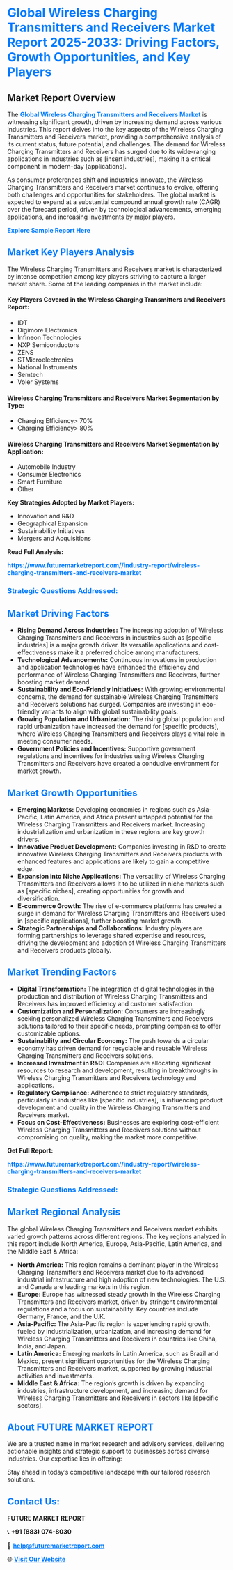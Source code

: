 <h1 style="color: #007BFF;">Global Wireless Charging Transmitters and Receivers Market Report 2025-2033: Driving Factors, Growth Opportunities, and Key Players</h1>

<section id="overview">
<h2>Market Report Overview</h2>
<p>The <a href="https://www.futuremarketreport.com//industry-report/wireless-charging-transmitters-and-receivers-market" style="color: #007BFF; text-decoration: none;"><strong>Global Wireless Charging Transmitters and Receivers Market</strong></a> is witnessing significant growth, driven by increasing demand across various industries. This report delves into the key aspects of the Wireless Charging Transmitters and Receivers market, providing a comprehensive analysis of its current status, future potential, and challenges. The demand for Wireless Charging Transmitters and Receivers has surged due to its wide-ranging applications in industries such as [insert industries], making it a critical component in modern-day [applications].</p>
<p>As consumer preferences shift and industries innovate, the Wireless Charging Transmitters and Receivers market continues to evolve, offering both challenges and opportunities for stakeholders. The global market is expected to expand at a substantial compound annual growth rate (CAGR) over the forecast period, driven by technological advancements, emerging applications, and increasing investments by major players.</p>
</section>

<section id="overview">
<p><a href="https://www.futuremarketreport.com//request-sample/reportId=75139" style="color: #007BFF; text-decoration: none;"><strong>Explore Sample Report Here</strong></a></p>
</section>

<section id="key-players">
<h2 style="color: #007BFF;">Market Key Players Analysis</h2>
<p>The Wireless Charging Transmitters and Receivers market is characterized by intense competition among key players striving to capture a larger market share. Some of the leading companies in the market include:</p>
<h4>Key Players Covered in the Wireless Charging Transmitters and Receivers Report:</h4>
<ul><li>IDT</li><li>Digimore Electronics</li><li>Infineon Technologies</li><li>NXP Semiconductors</li><li>ZENS</li><li>STMicroelectronics</li><li>National Instruments</li><li>Semtech</li><li>Voler Systems</li></ul>
<h4>Wireless Charging Transmitters and Receivers Market Segmentation by Type:</h4>
<ul><li>Charging Efficiency&gt; 70%</li><li>Charging Efficiency&gt; 80%</li></ul>

<h4>Wireless Charging Transmitters and Receivers Market Segmentation by Application:</h4>
<ul><li>Automobile Industry</li><li>Consumer Electronics</li><li>Smart Furniture</li><li>Other</li></ul>
<p><strong>Key Strategies Adopted by Market Players:</strong></p>
<ul>
<li>Innovation and R&D</li>
<li>Geographical Expansion</li>
<li>Sustainability Initiatives</li>
<li>Mergers and Acquisitions</li>
</ul>
</section>

<section>
<p><strong>Read Full Analysis: </strong></p><a href="https://www.futuremarketreport.com//industry-report/wireless-charging-transmitters-and-receivers-market" style="color: #007BFF; text-decoration: none;"><strong>https://www.futuremarketreport.com//industry-report/wireless-charging-transmitters-and-receivers-market</strong></a>
<h3 style="color: #007BFF;">Strategic Questions Addressed:</h3>
</section>

<section id="driving-factors">
<h2 style="color: #007BFF;">Market Driving Factors</h2>
<ul>
<li><strong>Rising Demand Across Industries:</strong> The increasing adoption of Wireless Charging Transmitters and Receivers in industries such as [specific industries] is a major growth driver. Its versatile applications and cost-effectiveness make it a preferred choice among manufacturers.</li>
<li><strong>Technological Advancements:</strong> Continuous innovations in production and application technologies have enhanced the efficiency and performance of Wireless Charging Transmitters and Receivers, further boosting market demand.</li>
<li><strong>Sustainability and Eco-Friendly Initiatives:</strong> With growing environmental concerns, the demand for sustainable Wireless Charging Transmitters and Receivers solutions has surged. Companies are investing in eco-friendly variants to align with global sustainability goals.</li>
<li><strong>Growing Population and Urbanization:</strong> The rising global population and rapid urbanization have increased the demand for [specific products], where Wireless Charging Transmitters and Receivers plays a vital role in meeting consumer needs.</li>
<li><strong>Government Policies and Incentives:</strong> Supportive government regulations and incentives for industries using Wireless Charging Transmitters and Receivers have created a conducive environment for market growth.</li>
</ul>
</section>

<section id="growth-opportunities">
<h2 style="color: #007BFF;">Market Growth Opportunities</h2>
<ul>
<li><strong>Emerging Markets:</strong> Developing economies in regions such as Asia-Pacific, Latin America, and Africa present untapped potential for the Wireless Charging Transmitters and Receivers market. Increasing industrialization and urbanization in these regions are key growth drivers.</li>
<li><strong>Innovative Product Development:</strong> Companies investing in R&D to create innovative Wireless Charging Transmitters and Receivers products with enhanced features and applications are likely to gain a competitive edge.</li>
<li><strong>Expansion into Niche Applications:</strong> The versatility of Wireless Charging Transmitters and Receivers allows it to be utilized in niche markets such as [specific niches], creating opportunities for growth and diversification.</li>
<li><strong>E-commerce Growth:</strong> The rise of e-commerce platforms has created a surge in demand for Wireless Charging Transmitters and Receivers used in [specific applications], further boosting market growth.</li>
<li><strong>Strategic Partnerships and Collaborations:</strong> Industry players are forming partnerships to leverage shared expertise and resources, driving the development and adoption of Wireless Charging Transmitters and Receivers products globally.</li>
</ul>
</section>

<section id="trending-factors">
<h2 style="color: #007BFF;">Market Trending Factors</h2>
<ul>
<li><strong>Digital Transformation:</strong> The integration of digital technologies in the production and distribution of Wireless Charging Transmitters and Receivers has improved efficiency and customer satisfaction.</li>
<li><strong>Customization and Personalization:</strong> Consumers are increasingly seeking personalized Wireless Charging Transmitters and Receivers solutions tailored to their specific needs, prompting companies to offer customizable options.</li>
<li><strong>Sustainability and Circular Economy:</strong> The push towards a circular economy has driven demand for recyclable and reusable Wireless Charging Transmitters and Receivers solutions.</li>
<li><strong>Increased Investment in R&D:</strong> Companies are allocating significant resources to research and development, resulting in breakthroughs in Wireless Charging Transmitters and Receivers technology and applications.</li>
<li><strong>Regulatory Compliance:</strong> Adherence to strict regulatory standards, particularly in industries like [specific industries], is influencing product development and quality in the Wireless Charging Transmitters and Receivers market.</li>
<li><strong>Focus on Cost-Effectiveness:</strong> Businesses are exploring cost-efficient Wireless Charging Transmitters and Receivers solutions without compromising on quality, making the market more competitive.</li>
</ul>
</section>

<section>
<p><strong>Get Full Report: </strong></p><a href="https://www.futuremarketreport.com//industry-report/wireless-charging-transmitters-and-receivers-market" style="color: #007BFF; text-decoration: none;"><strong>https://www.futuremarketreport.com//industry-report/wireless-charging-transmitters-and-receivers-market</strong></a>
<h3 style="color: #007BFF;">Strategic Questions Addressed:</h3>
</section>


<section id="regional-analysis">
<h2 style="color: #007BFF;">Market Regional Analysis</h2>
<p>The global Wireless Charging Transmitters and Receivers market exhibits varied growth patterns across different regions. The key regions analyzed in this report include North America, Europe, Asia-Pacific, Latin America, and the Middle East & Africa:</p>
<ul>
<li><strong>North America:</strong> This region remains a dominant player in the Wireless Charging Transmitters and Receivers market due to its advanced industrial infrastructure and high adoption of new technologies. The U.S. and Canada are leading markets in this region.</li>
<li><strong>Europe:</strong> Europe has witnessed steady growth in the Wireless Charging Transmitters and Receivers market, driven by stringent environmental regulations and a focus on sustainability. Key countries include Germany, France, and the U.K.</li>
<li><strong>Asia-Pacific:</strong> The Asia-Pacific region is experiencing rapid growth, fueled by industrialization, urbanization, and increasing demand for Wireless Charging Transmitters and Receivers in countries like China, India, and Japan.</li>
<li><strong>Latin America:</strong> Emerging markets in Latin America, such as Brazil and Mexico, present significant opportunities for the Wireless Charging Transmitters and Receivers market, supported by growing industrial activities and investments.</li>
<li><strong>Middle East & Africa:</strong> The region’s growth is driven by expanding industries, infrastructure development, and increasing demand for Wireless Charging Transmitters and Receivers in sectors like [specific sectors].</li>
</ul>
</section>

<footer>
<h2 style="color: #007BFF;">About FUTURE MARKET REPORT</h2>
<p>We are a trusted name in market research and advisory services, delivering actionable insights and strategic support to businesses across diverse industries. Our expertise lies in offering:</p>

<p>Stay ahead in today’s competitive landscape with our tailored research solutions.</p>

<h2 style="color: #007BFF;">Contact Us:</h2>
<p><strong>FUTURE MARKET REPORT</strong></p>
<p>📞 <strong>+91 (883) 074-8030</strong></p>
<p>📧 <strong><a href="mailto:help@futuremarketreport.com" style="color: #007BFF;">help@futuremarketreport.com</a></strong></p>
<p>🌐 <strong><a href="https://www.futuremarketreport.com/" style="color: #007BFF;">Visit Our Website</a></strong></p>
</footer>
